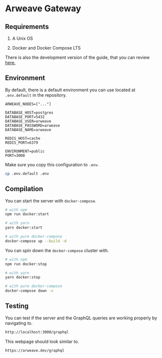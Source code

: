 # Arweave Gateway

## Requirements

1. A Unix OS

2. Docker and Docker Compose LTS

There is also the development version of the guide, that you can review [here.](./DEV.md)

## Environment

By default, there is a default environment you can use located at `.env.default` in the repository.

```env
ARWEAVE_NODES=["..."]

DATABASE_HOST=postgres
DATABASE_PORT=5432
DATABASE_USER=arweave
DATABASE_PASSWORD=arweave
DATABASE_NAME=arweave

REDIS_HOST=cache
REDIS_PORT=6379

ENVIRONMENT=public
PORT=3000
```

Make sure you copy this configuration to `.env`.

```bash
cp .env.default .env
```

## Compilation


You can start the server with `docker-compose`.

```bash
# with npm
npm run docker:start

# with yarn
yarn docker:start

# with pure docker-compose
docker-compose up --build -d
```

You can spin down the `docker-compose` cluster with.

```bash
# with npm
npm run docker:stop

# with yarn
yarn docker:stop

# with pure docker-compose
docker-compose down -v
```

## Testing

You can test if the server and the GraphQL queries are working properly by navigating to.

```bash
http://localhost:3000/graphql
```

This webpage should look similar to.

```bash
https://arweave.dev/graphql
```


